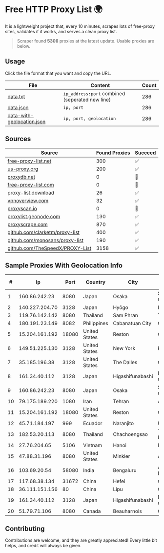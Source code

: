 
# Free HTTP Proxy List 🌍

It is a lightweight project that, every 10 minutes, scrapes lots of free-proxy sites, validates if it works, and serves a clean proxy list.


> Scraper found **5306** proxies at the latest update. Usable proxies are below.

## Usage

Click the file format that you want and copy the URL.


|File|Content|Count|
|----|-------|-----|
|[data.txt](https://raw.githubusercontent.com/themiralay/Proxy-List-World/master/data.txt)|`ip_address:port` combined (seperated new line)|286|
|[data.json](https://raw.githubusercontent.com/themiralay/Proxy-List-World/master/data.json)|`ip, port`|286|
|[data-with-geolocation.json](https://raw.githubusercontent.com/themiralay/Proxy-List-World/master/data-with-geolocation.json)|`ip, port, geolocation`|286|

## Sources

|Source|Found Proxies|Succeed|
|------|-------------|-------|
|[free-proxy-list.net](https://free-proxy-list.net)|300|✅|
|[us-proxy.org](https://www.us-proxy.org)|200|✅|
|[proxydb.net](http://proxydb.net)|0|🚫|
|[free-proxy-list.com](https://free-proxy-list.com/?page=&port=&type%5B%5D=http&type%5B%5D=https&up_time=0&search=Search)|0|🚫|
|[proxy-list.download](https://www.proxy-list.download/HTTP)|26|✅|
|[vpnoverview.com](https://vpnoverview.com/privacy/anonymous-browsing/free-proxy-servers)|32|✅|
|[proxyscan.io](https://www.proxyscan.io)|0|🚫|
|[proxylist.geonode.com](https://proxylist.geonode.com/api/proxy-list?limit=300&page=1&sort_by=lastChecked&sort_type=desc&protocols=http,https)|130|✅|
|[proxyscrape.com](https://api.proxyscrape.com/v2/?request=displayproxies&protocol=http&timeout=10000&country=all&ssl=all&anonymity=all)|870|✅|
|[github.com/clarketm/proxy-list](https://raw.githubusercontent.com/clarketm/proxy-list/master/proxy-list-raw.txt)|400|✅|
|[github.com/monosans/proxy-list](https://raw.githubusercontent.com/monosans/proxy-list/main/proxies/http.txt)|190|✅|
|[github.com/TheSpeedX/PROXY-List](https://raw.githubusercontent.com/TheSpeedX/PROXY-List/master/http.txt)|3158|✅|


## Sample Proxies With Geolocation Info

|#|Ip|Port|Country|City|Internet Service Provider|
|-|--|----|-------|----|-------------------------|
|1|160.86.242.23|8080|Japan|Osaka|Sony Network Communications Inc|
|2|140.227.204.70|3128|Japan|Hyōgo|InfoSphere|
|3|119.76.142.142|8080|Thailand|Sam Phran|True Internet Co., Ltd.|
|4|180.191.23.149|8082|Philippines|Cabanatuan City|Globe Telecom|
|5|15.204.161.192|18080|United States|Reston|OVH SAS|
|6|149.51.225.130|3128|United States|New York|Rackdog, LLC|
|7|35.185.196.38|3128|United States|The Dalles|Google LLC|
|8|161.34.40.112|3128|Japan|Higashifunabashi|NTT PC Communications, Inc.|
|9|160.86.242.23|8080|Japan|Osaka|Sony Network Communications Inc|
|10|79.175.189.220|1080|Iran|Tehran|Afranet|
|11|15.204.161.192|18080|United States|Reston|OVH SAS|
|12|45.71.184.197|999|Ecuador|Naranjito|Ufinet Panama S.A.|
|13|182.53.20.113|8080|Thailand|Chachoengsao|TOT Public Company Limited|
|14|27.76.204.65|5106|Vietnam|Hanoi|Newass2011xDSLHCMC|
|15|47.88.31.196|8080|United States|Minkler|Alibaba.com LLC|
|16|103.69.20.54|58080|India|Bengaluru|Allnet Broadband Network PVT LTD|
|17|117.68.38.134|31672|China|Hefei|China Telecom|
|18|36.111.151.156|80|China|Lipu|China Telecom|
|19|161.34.40.112|3128|Japan|Higashifunabashi|NTT PC Communications, Inc.|
|20|51.79.71.106|8080|Canada|Beauharnois|OVH SAS|



## Contributing

Contributions are welcome, and they are greatly appreciated! Every
little bit helps, and credit will always be given.

